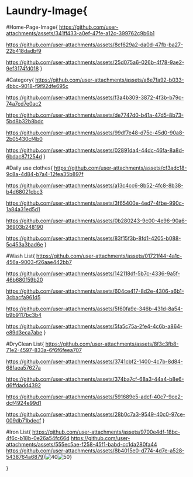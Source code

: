 # Laundry-Image{
#Home-Page-Image{
https://github.com/user-attachments/assets/341ff433-a0ef-47fe-a12c-399762c9b6b1

https://github.com/user-attachments/assets/8cf629a2-da0d-47fb-ba27-22b418dadbf9

https://github.com/user-attachments/assets/25d075a6-026b-4f78-9ae2-9ef3174fd018
}


#Category{
https://github.com/user-attachments/assets/a6e7fa92-b033-4bbc-9018-f9f92dfe695c
     
https://github.com/user-attachments/assets/f3a4b309-3872-4f3b-b79c-74a7cd7e0ac2
     
https://github.com/user-attachments/assets/de7747d0-b41a-47d5-8b73-5bd8b32b8bdc

https://github.com/user-attachments/assets/99df7e48-d75c-45d0-90a8-2b05430cf4b0

https://github.com/user-attachments/assets/02891da4-44dc-46fa-8a8d-6bdac87f254d
}


#Daily use clothes{
https://github.com/user-attachments/assets/cf3adc18-9c8a-4d84-b7a4-12fea35b897f

https://github.com/user-attachments/assets/a13c4cc6-8b52-4fc8-8b38-b4d68021cbc3

https://github.com/user-attachments/assets/3f65400e-4ed7-4fbe-990c-1a84a31ed5d1

https://github.com/user-attachments/assets/0b280243-9c00-4e96-90a6-36903b248190

https://github.com/user-attachments/assets/83f15f3b-8fd1-4205-b088-5c453a3bad6e
}


#Wash List{
https://github.com/user-attachments/assets/01721f44-4a1c-456a-9003-f26aae442bb7

https://github.com/user-attachments/assets/142118df-5b7c-4336-9a5f-46b680f59b20

https://github.com/user-attachments/assets/604ce417-8d2e-4306-a6b1-3cbacfa961d5

https://github.com/user-attachments/assets/5f60fa9e-346b-431d-8a54-b9b9117bc3b4

https://github.com/user-attachments/assets/5fa5c75a-2fe4-4c6b-a864-e89d3eca7abe
}


#DryClean List{
https://github.com/user-attachments/assets/8f3c3fb8-71e2-4597-833a-6f6f6feea707

https://github.com/user-attachments/assets/3741cbf2-1400-4c7b-8d84-68faea57627a

https://github.com/user-attachments/assets/374ba7cf-68a3-44a4-b8e6-d6ffdadd4392

https://github.com/user-attachments/assets/591689e5-adcf-40c7-9ce2-dcf4924e99d1

https://github.com/user-attachments/assets/28b0c7a3-9549-40c0-97ce-009db71bdecf
}


#Iron List{
https://github.com/user-attachments/assets/9700e4df-18bc-4f6c-b18b-0e26a54fc66d
https://github.com/user-attachments/assets/555ec5ae-f258-45f1-babd-cc1da280fa44
https://github.com/user-attachments/assets/8b4015e0-d774-4d7e-a528-5438764a6879)![40](https://github.com/user-attachments/assets/0498615b-6d3e-4c5a-bf47-52adff116170)![50](https://github.com/user-attachments/assets/a6b4e122-0e83-4ecb-bed9-f41fd576b297)}

}

